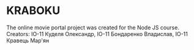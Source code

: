 # KRABOKU
The online movie portal project was created for the Node JS course. Creators: ІО-11 Куделя Олександр, ІО-11 Бондаренко Владислав, ІО-11 Кравець Мар'ян
